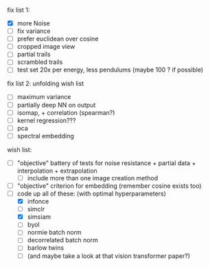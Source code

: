 fix list 1:

- [x] more Noise
- [ ] fix variance
- [ ] prefer euclidean over cosine
- [ ] cropped image view
- [ ] partial trails
- [ ] scrambled trails
- [ ] test set 20x per energy, less pendulums (maybe 100 ? if possible)

fix list 2: unfolding wish list
- [ ] maximum variance
- [ ] partially deep NN on output
- [ ] isomap, + correlation (spearman?)
- [ ] kernel regression???
- [ ] pca
- [ ] spectral embedding

wish list:
- [ ] "objective" battery of tests for noise resistance + partial data + interpolation + extrapolation
  - [ ] include more than one image creation method
- [ ] "objective" criterion for embedding (remember cosine exists too)
- [ ] code up all of these: (with optimal hyperparameters)
  - [x] infonce
  - [ ] simclr
  - [x] simsiam
  - [ ] byol
  - [ ] normie batch norm
  - [ ] decorrelated batch norm
  - [ ] barlow twins
  - [ ] (and maybe take a look at that vision transformer paper?)
